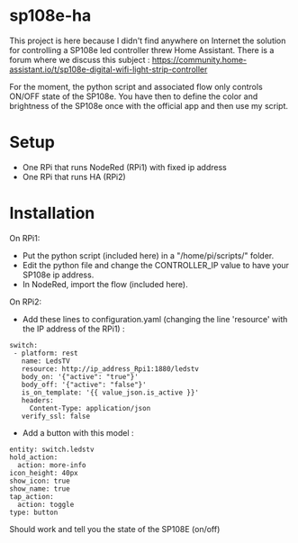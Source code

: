 # sp108e-ha
This project is here because I didn't find anywhere on Internet the solution for controlling a SP108e led controller threw Home Assistant.
There is a forum where we discuss this subject :
https://community.home-assistant.io/t/sp108e-digital-wifi-light-strip-controller

For the moment, the python script and associated flow only controls ON/OFF state of the SP108e.
You have then to define the color and brightness of the SP108e once with the official app and then use my script.

# Setup

* One RPi that runs NodeRed (RPi1) with fixed ip address
* One RPi that runs HA (RPi2)

# Installation

On RPi1:
* Put the python script (included here) in a "/home/pi/scripts/" folder.
* Edit the python file and change the CONTROLLER_IP value to have your SP108e ip address.
* In NodeRed, import the flow (included here).

On RPi2:
* Add these lines to configuration.yaml (changing the line 'resource' with the IP address of the RPi1) :
```
switch:
 - platform: rest
   name: LedsTV
   resource: http://ip_address_Rpi1:1880/ledstv
   body_on: '{"active": "true"}'
   body_off: '{"active": "false"}'
   is_on_template: '{{ value_json.is_active }}'
   headers:
     Content-Type: application/json
   verify_ssl: false
``` 
    
* Add a button with this model :
```
entity: switch.ledstv
hold_action:
  action: more-info
icon_height: 40px
show_icon: true
show_name: true
tap_action:
  action: toggle
type: button
```

Should work and tell you the state of the SP108E (on/off)
